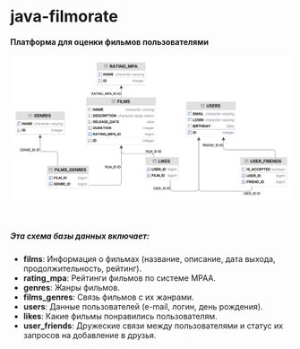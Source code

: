 # java-filmorate
#### Платформа для оценки фильмов пользователями

![](filmorate.png)

<br>

##### Эта схема базы данных включает:

* **films**: Информация о фильмах (название, описание, дата выхода, продолжительность, рейтинг).
* **rating_mpa**: Рейтинги фильмов по системе MPAA.
* **genres**: Жанры фильмов.
* **films_genres**: Связь фильмов с их жанрами.
* **users**: Данные пользователей (e-mail, логин, день рождения).
* **likes**: Какие фильмы понравились пользователям.
* **user_friends**: Дружеские связи между пользователями и статус их запросов на добавление в друзья.



